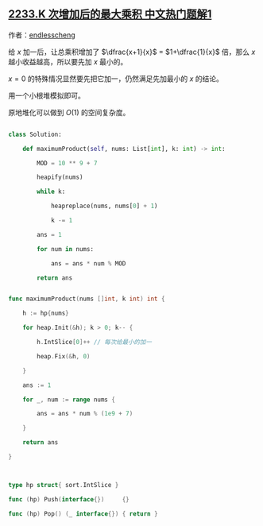 ## [2233.K 次增加后的最大乘积 中文热门题解1](https://leetcode.cn/problems/maximum-product-after-k-increments/solutions/100000/tan-xin-mei-ci-gei-zui-xiao-de-yuan-su-j-jxnl)

作者：[endlesscheng](https://leetcode.cn/u/endlesscheng)

给 $x$ 加一后，让总乘积增加了 $\dfrac{x+1}{x}$ = $1+\dfrac{1}{x}$ 倍，那么 $x$ 越小收益越高，所以要先加 $x$ 最小的。

$x=0$ 的特殊情况显然要先把它加一，仍然满足先加最小的 $x$ 的结论。 

用一个小根堆模拟即可。

原地堆化可以做到 $O(1)$ 的空间复杂度。

```python [sol1-Python3]
class Solution:
    def maximumProduct(self, nums: List[int], k: int) -> int:
        MOD = 10 ** 9 + 7
        heapify(nums)
        while k:
            heapreplace(nums, nums[0] + 1)
            k -= 1
        ans = 1
        for num in nums:
            ans = ans * num % MOD
        return ans
```

```go [sol1-Go]
func maximumProduct(nums []int, k int) int {
	h := hp{nums}
	for heap.Init(&h); k > 0; k-- {
		h.IntSlice[0]++ // 每次给最小的加一
		heap.Fix(&h, 0)
	}
	ans := 1
	for _, num := range nums {
		ans = ans * num % (1e9 + 7)
	}
	return ans
}

type hp struct{ sort.IntSlice }
func (hp) Push(interface{})     {}
func (hp) Pop() (_ interface{}) { return }
```